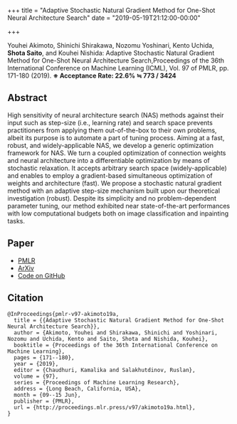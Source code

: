 +++
title = "Adaptive Stochastic Natural Gradient Method for One-Shot Neural Architecture Search"
date = "2019-05-19T21:12:00-00:00"

+++

Youhei Akimoto, Shinichi Shirakawa, Nozomu Yoshinari, Kento Uchida, **Shota Saito**, and Kouhei Nishida: Adaptive Stochastic Natural Gradient Method for One-Shot Neural Architecture Search,Proceedings of the 36th International Conference on Machine Learning (ICML), Vol. 97 of PMLR, pp. 171-180 (2019).  **※ Acceptance Rate: 22.6% ≒ 773 / 3424**

<!--more-->

## Abstract
High sensitivity of neural architecture search (NAS) methods against their input such as step-size (i.e., learning rate) and search space prevents practitioners from applying them out-of-the-box to their own problems, albeit its purpose is to automate a part of tuning process. Aiming at a fast, robust, and widely-applicable NAS, we develop a generic optimization framework for NAS. We turn a coupled optimization of connection weights and neural architecture into a differentiable optimization by means of stochastic relaxation. It accepts arbitrary search space (widely-applicable) and enables to employ a gradient-based simultaneous optimization of weights and architecture (fast). We propose a stochastic natural gradient method with an adaptive step-size mechanism built upon our theoretical investigation (robust). Despite its simplicity and no problem-dependent parameter tuning, our method exhibited near state-of-the-art performances with low computational budgets both on image classification and inpainting tasks. 

## Paper
- [PMLR](http://proceedings.mlr.press/v97/akimoto19a.html)
- [ArXiv](https://arxiv.org/abs/1905.08537)
- [Code on GitHub](https://github.com/shirakawas/ASNG-NAS)

## Citation
```
@InProceedings{pmlr-v97-akimoto19a,
  title = {{Adaptive Stochastic Natural Gradient Method for One-Shot Neural Architecture Search}},
  author = {Akimoto, Youhei and Shirakawa, Shinichi and Yoshinari, Nozomu and Uchida, Kento and Saito, Shota and Nishida, Kouhei},
  booktitle = {Proceedings of the 36th International Conference on Machine Learning},
  pages = {171--180},
  year = {2019},
  editor = {Chaudhuri, Kamalika and Salakhutdinov, Ruslan},
  volume = {97},
  series = {Proceedings of Machine Learning Research},
  address = {Long Beach, California, USA},
  month = {09--15 Jun},
  publisher = {PMLR},
  url = {http://proceedings.mlr.press/v97/akimoto19a.html},
}
```